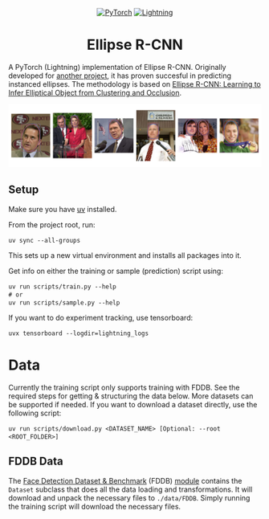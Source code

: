 <div align="center">

<a href="https://pytorch.org/get-started/locally/"><img alt="PyTorch" src="https://img.shields.io/badge/PyTorch-ee4c2c?logo=pytorch&logoColor=white"></a>
<a href="https://pytorchlightning.ai/"><img alt="Lightning" src="https://img.shields.io/badge/-Lightning-792ee5"></a>

# Ellipse R-CNN

</div>

A PyTorch (Lightning) implementation of Ellipse R-CNN. Originally developed for [another project](https://github.com/wdoppenberg/crater-detection), it has proven succesful in predicting instanced ellipses.
The methodology is based on [Ellipse R-CNN: Learning to Infer Elliptical Object from Clustering and Occlusion](https://arxiv.org/abs/2001.11584).

![Sample image](docs/sample.png)

## Setup

Make sure you have [uv](https://docs.astral.sh/uv/getting-started/installation/) installed.

From the project root, run:

```shell
uv sync --all-groups
```

This sets up a new virtual environment and installs all packages into it.

Get info on either the training or sample (prediction) script using:

```shell
uv run scripts/train.py --help
# or
uv run scripts/sample.py --help
```

If you want to do experiment tracking, use tensorboard:

```shell
uvx tensorboard --logdir=lightning_logs
```

# Data

Currently the training script only supports training with FDDB. See the required steps for
getting & structuring the data below. More datasets can be supported if needed.
If you want to download a dataset directly, use the following script:

```shell
uv run scripts/download.py <DATASET_NAME> [Optional: --root <ROOT_FOLDER>]
```

## FDDB Data

The [Face Detection Dataset & Benchmark](https://vis-www.cs.umass.edu/fddb/) (FDDB) [module](ellipse_rcnn/data/fddb.py) contains the `Dataset` subclass that does all the data loading and
transformations. It will download and unpack the necessary files to `./data/FDDB`. Simply running the training
script will download the necessary files.
